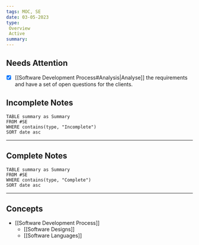 ```yaml
---
tags: MOC, SE
date: 03-05-2023
type: 
 Overview
 Active
summary: 
---
```

## Needs Attention

- [x] [[Software Development Process#Analysis|Analyse]] the requirements and have a set of open questions for the clients.

## Incomplete Notes
```dataview
TABLE summary as Summary
FROM #SE 
WHERE contains(type, "Incomplete")
SORT date asc
```
---

## Complete Notes

```dataview
TABLE summary as Summary
FROM #SE 
WHERE contains(type, "Complete")
SORT date asc
```

---

## Concepts
- [[Software Development Process]]
	- [[Software Designs]]
	- [[Software Languages]]

